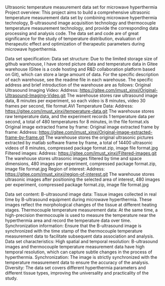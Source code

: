 Ultrasonic temperature measurement data set for microwave hyperthermia
Project overview:
This project aims to build a comprehensive ultrasonic temperature measurement data set by combining microwave hyperthermia technology, B-ultrasound image acquisition technology and thermocouple temperature measurement technology, and provide the corresponding data processing and analysis code. The data set and code are of great significance for the study of temperature distribution, evaluation of therapeutic effect and optimization of therapeutic parameters during microwave hyperthermia.

Data set specification:
Data set structure:
Due to the limited storage size of github warehouse, I have stored picture data and temperature data in Gitee warehouse (Gitee is a code hosting and R&D collaboration platform based on Git), which can store a large amount of data. For the specific description of each warehouse, see the readme file in each warehouse. The specific address and brief introduction of the warehouse are as follows:
Original Ultrasound Imaging Video:
Address: https://gitee.com/imust_xinxi/Original-Ultrasound-Imaging-Video.git
The warehouse stores raw ultrasound image data, 8 minutes per experiment, so each video is 8 minutes, video 30 frames per second, file format.AVI
Temperature Data:
Address: https://gitee.com/imust_xinxi/temperature-data.git
The warehouse stores raw temperature data, and the experiment records 1 temperature data per second, a total of 480 temperatures for 8 minutes, in the file format.xls
Original image extracted frame by frame: Original image extracted frame by frame:
Address: https://gitee.com/imust_xinxi/Original-image-extracted-frame-by-frame.git
The warehouse stores the original ultrasonic pictures extracted by matlab software frame by frame, a total of 14400 ultrasonic videos of 8 minutes, compressed package format.zip, image file format.jpg
Filtered images:
Address: https://gitee.com/imust_xinxi/Filtered-images.git
The warehouse stores ultrasonic images filtered by time and space dimensions, 480 images per experiment, compressed package format.zip, image file format.jpg
Region of interest:
Address: https://gitee.com/imust_xinxi/region-of-interest.git
The warehouse stores ultrasonic images after positioning the selected area of interest, 480 images per experiment, compressed package format.zip, image file format.jpg

Data set content:
B-ultrasound image data: Tissue images collected in real time by B-ultrasound equipment during microwave hyperthermia. These images reflect the morphological changes of the tissue at different heating stages.
Thermocouple temperature measurement data: At the same time, a high-precision thermocouple is used to measure the temperature near the hyperthermia area and record the temperature data over time.
Synchronization information: Ensure that the B-ultrasound image is synchronized with the time stamp of the thermocouple temperature measurement data to facilitate subsequent data association and analysis.
Data set characteristics:
High spatial and temporal resolution: B-ultrasound images and thermocouple temperature measurement data have high temporal resolution, which can capture subtle changes in the process of hyperthermia.
Synchronization: The image is strictly synchronized with the temperature measurement data to ensure the accuracy of the analysis.
Diversity: The data set covers different hyperthermia parameters and different tissue types, improving the universality and practicality of the study.
